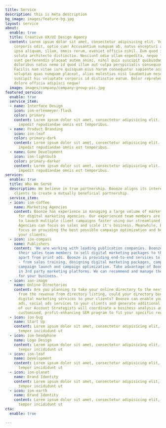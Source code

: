 ```yaml
---
title: Service
description: this is meta description
bg_image: images/feature-bg.jpg
layout: service
about:
  enable: true
  title: Creative UX/UI Design Agency
  content: Lorem ipsum dolor sit amet, consectetur adipisicing elit. Voluptate soluta
    corporis odit, optio cum! Accusantium numquam ab, natus excepturi architecto earum
    ipsa aliquam, illum, omnis rerum, eveniet officia nihil. Eum quod iure nulla,
    soluta architecto distinctio. Nesciunt odio ullam expedita, neque fugit maiores
    sunt perferendis placeat autem animi, nihil quis suscipit quibusdam ut reiciendis
    doloribus natus nemo id quod illum aut culpa perspiciatis consequuntur tempore?
    Facilis nam vitae iure quisquam eius harum consequatur sapiente assumenda, officia
    voluptas quas numquam placeat, alias molestias nisi laudantium nesciunt perspiciatis
    suscipit hic voluptate corporis id distinctio earum. Dolor reprehenderit fuga
    dolore officia adipisci neque!
  image: images/company/company-group-pic.jpg
featured_service:
  enable: true
  service_item:
  - name: Interface Design
    icon: ion-erlenmeyer-flask
    color: primary
    content: Lorem ipsum dolor sit amet, consectetur adipisicing elit. Saepe enim
      impedit repudiandae omnis est temporibus.
  - name: Product Branding
    icon: ion-leaf
    color: primary-dark
    content: Lorem ipsum dolor sit amet, consectetur adipisicing elit. Saepe enim
      impedit repudiandae omnis est temporibus.
  - name: Game Development
    icon: ion-lightbulb
    color: primary-darker
    content: Lorem ipsum dolor sit amet, consectetur adipisicing elit. Saepe enim
      impedit repudiandae omnis est temporibus.
service:
  enable: true
  title: Who We Serve
  description: We believe in true partnership. Boonze aligns its interest with its
    clients to create a mutually beneficial partnership.
  service_item:
  - icon: ion-coffee
    name: Marketing Agencies
    content: Boonze has experience in managing a large volume of marketing campaigns
      for digital marketing agencies. Our experienced team members are making sure
      to launch multiple client campaigns faster using our streamlined processes.
      Agencies can focus on sales and scale it's business. Meanwhile, Boonze will
      focus on providing the best possible campaign optimization and better ROI for
      your clients.
  - icon: ion-compass
    name: Publishers
    content: 'We are working with leading publication companies. Boonze is enabling
      their sales team members to sell digital marketing packages to their clients
      apart from print ads. Boonze is providing end-to-end services to the publishers
      - from sales training, designing digital marketing packages, campaign strategy,
      campaign launch and campaign optimization. Take advantage of Boonze expertise
      in 3rd party marketing platforms. We can recommend and manage the ideal platform
      for your business. '
  - icon: ion-image
    name: Online Directories
    content: Are you planning to take your online directory to the next level? Apart
      from the revenue from directory listing, could your directory benefit from offering
      digital marketing services to your clients? Boonze can enable you to sell Google
      ads, social ads services to your clients and generate additional revenue. One
      of our Account Strategists will coordinate a business analysis and develop a
      customised, profit-enhancing SEM program to fit your specific requirements.
  - icon: ion-bug
    name: Start Up
    content: Lorem ipsum dolor sit amet, consectetur adipisicing elit, sed do eiusmod
      tempor incididunt ut
  - icon: ion-headphone
    name: Logo Design
    content: Lorem ipsum dolor sit amet, consectetur adipisicing elit, sed do eiusmod
      tempor incididunt ut
  - icon: ion-leaf
    name: Development
    content: Lorem ipsum dolor sit amet, consectetur adipisicing elit, sed do eiusmod
      tempor incididunt ut
  - icon: ion-planet
    name: Brand Identity
    content: Lorem ipsum dolor sit amet, consectetur adipisicing elit, sed do eiusmod
      tempor incididunt ut
  - icon: ion-earth
    name: Brand Identity
    content: Lorem ipsum dolor sit amet, consectetur adipisicing elit, sed do eiusmod
      tempor incididunt ut
cta:
  enable: true

---
```

